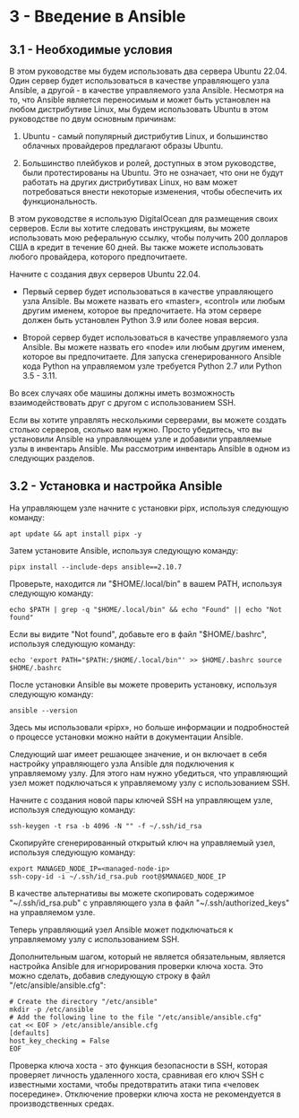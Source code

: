 # 3 - Введение в Ansible

## 3.1 - Необходимые условия

В этом руководстве мы будем использовать два сервера Ubuntu 22.04. Один сервер будет использоваться в качестве управляющего узла Ansible, 
а другой - в качестве управляемого узла Ansible. Несмотря на то, что Ansible является переносимым и может быть установлен на любом дистрибутиве Linux, 
мы будем использовать Ubuntu в этом руководстве по двум основным причинам:

1. Ubuntu - самый популярный дистрибутив Linux, и большинство облачных провайдеров предлагают образы Ubuntu.

2. Большинство плейбуков и ролей, доступных в этом руководстве, были протестированы на Ubuntu. Это не означает, что они не будут работать на 
других дистрибутивах Linux, но вам может потребоваться внести некоторые изменения, чтобы обеспечить их функциональность.

В этом руководстве я использую DigitalOcean для размещения своих серверов. Если вы хотите следовать инструкциям, вы можете использовать мою 
реферальную ссылку, чтобы получить 200 долларов США в кредит в течение 60 дней. Вы также можете использовать любого провайдера, которого предпочитаете.

Начните с создания двух серверов Ubuntu 22.04.

* Первый сервер будет использоваться в качестве управляющего узла Ansible. Вы можете назвать его «master», «control» или любым другим именем, 
которое вы предпочитаете. На этом сервере должен быть установлен Python 3.9 или более новая версия.

* Второй сервер будет использоваться в качестве управляемого узла Ansible. Вы можете назвать его «node» или любым другим именем, которое вы 
предпочитаете. Для запуска сгенерированного Ansible кода Python на управляемом узле требуется Python 2.7 или Python 3.5 - 3.11.

Во всех случаях обе машины должны иметь возможность взаимодействовать друг с другом с использованием SSH.

Если вы хотите управлять несколькими серверами, вы можете создать столько серверов, сколько вам нужно. Просто убедитесь, что вы установили Ansible на 
управляющем узле и добавили управляемые узлы в инвентарь Ansible. Мы рассмотрим инвентарь Ansible в одном из следующих разделов.

## 3.2 - Установка и настройка Ansible

На управляющем узле начните с установки pipx, используя следующую команду:

```
apt update && apt install pipx -y
```

Затем установите Ansible, используя следующую команду:

```
pipx install --include-deps ansible==2.10.7
```

Проверьте, находится ли "$HOME/.local/bin" в вашем PATH, используя следующую команду:

```
echo $PATH | grep -q "$HOME/.local/bin" && echo "Found" || echo "Not found"
```

Если вы видите "Not found", добавьте его в файл "$HOME/.bashrc", используя следующую команду:

```
echo 'export PATH="$PATH:/$HOME/.local/bin"' >> $HOME/.bashrc source $HOME/.bashrc
```

После установки Ansible вы можете проверить установку, используя следующую команду:

```
ansible --version
```

Здесь мы использовали «pipx», но больше информации и подробностей о процессе установки можно найти в документации Ansible.

Следующий шаг имеет решающее значение, и он включает в себя настройку управляющего узла Ansible для подключения к управляемому узлу. Для этого нам 
нужно убедиться, что управляющий узел может подключаться к управляемому узлу с использованием SSH.

Начните с создания новой пары ключей SSH на управляющем узле, используя следующую команду:

```
ssh-keygen -t rsa -b 4096 -N "" -f ~/.ssh/id_rsa
```

Скопируйте сгенерированный открытый ключ на управляемый узел, используя следующую команду:

```
export MANAGED_NODE_IP=<managed-node-ip>
ssh-copy-id -i ~/.ssh/id_rsa.pub root@$MANAGED_NODE_IP
```

В качестве альтернативы вы можете скопировать содержимое "~/.ssh/id_rsa.pub" с управляющего узла в файл "~/.ssh/authorized_keys" на управляемом узле.

Теперь управляющий узел Ansible может подключаться к управляемому узлу с использованием SSH.

Дополнительным шагом, который не является обязательным, является настройка Ansible для игнорирования проверки ключа хоста. 
Это можно сделать, добавив следующую строку в файл "/etc/ansible/ansible.cfg":

```
# Create the directory "/etc/ansible"
mkdir -p /etc/ansible
# Add the following line to the file "/etc/ansible/ansible.cfg"
cat << EOF > /etc/ansible/ansible.cfg
[defaults]
host_key_checking = False
EOF
```

Проверка ключа хоста - это функция безопасности в SSH, которая проверяет личность удаленного хоста, сравнивая его ключ SSH с известными хостами, 
чтобы предотвратить атаки типа «человек посередине». Отключение проверки ключа хоста не рекомендуется в производственных средах.
